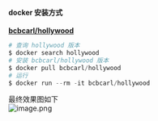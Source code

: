 #### docker 安装方式
[**bcbcarl/hollywood**](https://github.com/bcbcarl/docker-hollywood/blob/master/README.md)
```powershell
# 查询 hollywood 版本
$ docker search hollywood
# 安装 bcbcarl/hollywood 版本
$ docker pull bcbcarl/hollywood 
# 运行
$ docker run --rm -it bcbcarl/hollywood
```

最终效果图如下<br />![image.png](https://cdn.nlark.com/yuque/0/2021/png/725923/1610593717402-48bb48d0-9a82-44b0-8bd2-25465244d7ba.png#crop=0&crop=0&crop=1&crop=1&height=1025&id=gl7Um&margin=%5Bobject%20Object%5D&name=image.png&originHeight=2050&originWidth=3360&originalType=binary&ratio=1&rotation=0&showTitle=false&size=1267214&status=done&style=none&title=&width=1680)

